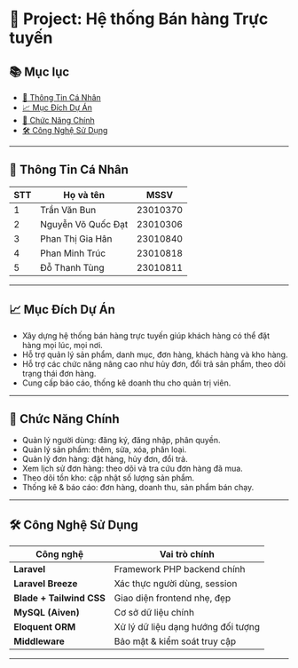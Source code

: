 # 🛒 Project: Hệ thống Bán hàng Trực tuyến

## 📚 Mục lục

- [👤 Thông Tin Cá Nhân](#-thông-tin-cá-nhân)
- [📈 Mục Đích Dự Án](#-mục-đích-dự-án)
- [🎯 Chức Năng Chính](#-chức-năng-chính)
- [🛠️ Công Nghệ Sử Dụng](#️-công-nghệ-sử-dụng)

---

## 👤 Thông Tin Cá Nhân

| STT | Họ và tên          | MSSV      |
|-----|--------------------|-----------|
| 1   | Trần Văn Bun       | 23010370  |
| 2   | Nguyễn Võ Quốc Đạt | 23010306  |
| 3   | Phan Thị Gia Hân   | 23010840  |
| 4   | Phan Minh Trúc     | 23010818  |
| 5   | Đỗ Thanh Tùng      | 23010811 |

---

## 📈 Mục Đích Dự Án

- Xây dựng hệ thống bán hàng trực tuyến giúp khách hàng có thể đặt hàng mọi lúc, mọi nơi.  
- Hỗ trợ quản lý sản phẩm, danh mục, đơn hàng, khách hàng và kho hàng.  
- Hỗ trợ các chức năng nâng cao như hủy đơn, đổi trả sản phẩm, theo dõi trạng thái đơn hàng.  
- Cung cấp báo cáo, thống kê doanh thu cho quản trị viên.  

---

## 🎯 Chức Năng Chính

- Quản lý người dùng: đăng ký, đăng nhập, phân quyền.  
- Quản lý sản phẩm: thêm, sửa, xóa, phân loại.  
- Quản lý đơn hàng: đặt hàng, hủy đơn, đổi trả.  
- Xem lịch sử đơn hàng: theo dõi và tra cứu đơn hàng đã mua.  
- Theo dõi tồn kho: cập nhật số lượng sản phẩm.  
- Thống kê & báo cáo: đơn hàng, doanh thu, sản phẩm bán chạy.  

---

## 🛠️ Công Nghệ Sử Dụng

| Công nghệ           | Vai trò chính                        |
|---------------------|--------------------------------------|
| **Laravel**         | Framework PHP backend chính          |
| **Laravel Breeze**  | Xác thực người dùng, session         |
| **Blade + Tailwind CSS** | Giao diện frontend nhẹ, đẹp      |
| **MySQL (Aiven)**   | Cơ sở dữ liệu chính                  |
| **Eloquent ORM**    | Xử lý dữ liệu dạng hướng đối tượng   |
| **Middleware**      | Bảo mật & kiểm soát truy cập         |

---


